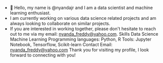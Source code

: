 - 👋 Hello, my name is @nyandajr and I am a data scientist and machine learning enthusiast. 
- I am currently working on various data science related projects and am always looking to collaborate on similar projects.
-  If you are interested in working together, please don't hesitate to reach out to me via my email: nyanda_freddy@yahoo.com.
Skills
Data Science
Machine Learning
Programming languages: Python, R
Tools: Jupyter Notebook, Tensorflow, Scikit-learn
Contact
Email: nyanda_freddy@yahoo.com
Thank you for visiting my profile, I look forward to connecting with you!
